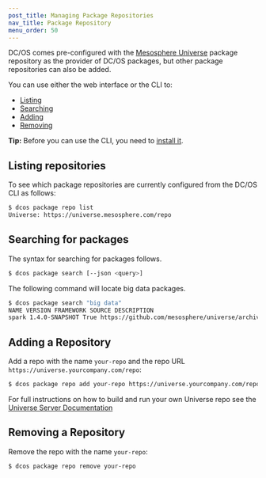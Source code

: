 ```yaml
---
post_title: Managing Package Repositories
nav_title: Package Repository
menu_order: 50
---
```


DC/OS comes pre-configured with the [Mesosphere Universe](https://github.com/mesosphere/universe) package repository as the provider of DC/OS packages, but other package repositories can also be added.

You can use either the web interface or the CLI to:

* [Listing](#listing)
* [Searching](#find-packages)
* [Adding](#adding)
* [Removing](#removing)

**Tip:** Before you can use the CLI, you need to [install it](/docs/1.7/usage/cli/install/).

## <a name="listing"></a>Listing repositories

To see which package repositories are currently configured from the DC/OS CLI as follows:

```bash
$ dcos package repo list
Universe: https://universe.mesosphere.com/repo
```

## <a name="finding-packages"></a>Searching for packages

The syntax for searching for packages follows.

```bash
$ dcos package search [--json <query>]
```

The following command will locate big data packages.

```bash
$ dcos package search "big data"
NAME VERSION FRAMEWORK SOURCE DESCRIPTION
spark 1.4.0-SNAPSHOT True https://github.com/mesosphere/universe/archive/version-1.x.zip Spark is a fast and general cluster computing system for Big Data
```

## <a name="adding"></a>Adding a Repository

Add a repo with the name `your-repo` and the repo URL `https://universe.yourcompany.com/repo`:

```bash
$ dcos package repo add your-repo https://universe.yourcompany.com/repo
```

For full instructions on how to build and run your own Universe repo see the [Universe Server Documentation](https://github.com/mesosphere/universe#universe-server)

## <a name="removing"></a>Removing a Repository

Remove the repo with the name `your-repo`:

```bash
$ dcos package repo remove your-repo
```
